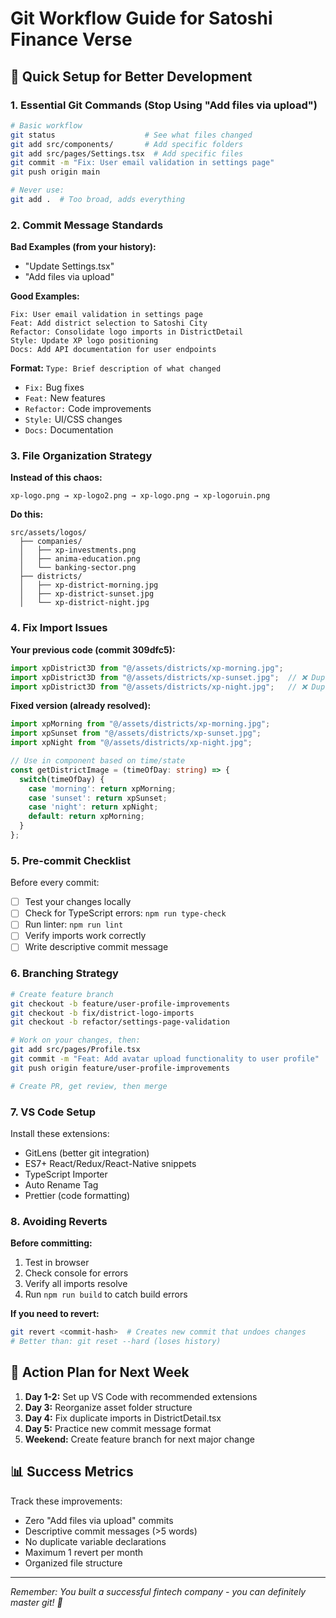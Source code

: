 # Git Workflow Guide for Satoshi Finance Verse

## 🚀 Quick Setup for Better Development

### 1. Essential Git Commands (Stop Using "Add files via upload")

```bash
# Basic workflow
git status                    # See what files changed
git add src/components/       # Add specific folders
git add src/pages/Settings.tsx  # Add specific files
git commit -m "Fix: User email validation in settings page"
git push origin main

# Never use:
git add .  # Too broad, adds everything
```

### 2. Commit Message Standards

**Bad Examples (from your history):**
- "Update Settings.tsx"
- "Add files via upload"

**Good Examples:**
```
Fix: User email validation in settings page
Feat: Add district selection to Satoshi City
Refactor: Consolidate logo imports in DistrictDetail
Style: Update XP logo positioning
Docs: Add API documentation for user endpoints
```

**Format:** `Type: Brief description of what changed`
- `Fix:` Bug fixes
- `Feat:` New features  
- `Refactor:` Code improvements
- `Style:` UI/CSS changes
- `Docs:` Documentation

### 3. File Organization Strategy

**Instead of this chaos:**
```
xp-logo.png → xp-logo2.png → xp-logo.png → xp-logoruin.png
```

**Do this:**
```
src/assets/logos/
  ├── companies/
  │   ├── xp-investments.png
  │   ├── anima-education.png
  │   └── banking-sector.png
  ├── districts/
  │   ├── xp-district-morning.jpg
  │   ├── xp-district-sunset.jpg
  │   └── xp-district-night.jpg
```

### 4. Fix Import Issues

**Your previous code (commit 309dfc5):**
```typescript
import xpDistrict3D from "@/assets/districts/xp-morning.jpg";
import xpDistrict3D from "@/assets/districts/xp-sunset.jpg";  // ❌ Duplicate!
import xpDistrict3D from "@/assets/districts/xp-night.jpg";   // ❌ Duplicate!
```

**Fixed version (already resolved):**
```typescript
import xpMorning from "@/assets/districts/xp-morning.jpg";
import xpSunset from "@/assets/districts/xp-sunset.jpg";
import xpNight from "@/assets/districts/xp-night.jpg";

// Use in component based on time/state
const getDistrictImage = (timeOfDay: string) => {
  switch(timeOfDay) {
    case 'morning': return xpMorning;
    case 'sunset': return xpSunset;
    case 'night': return xpNight;
    default: return xpMorning;
  }
};
```

### 5. Pre-commit Checklist

Before every commit:
- [ ] Test your changes locally
- [ ] Check for TypeScript errors: `npm run type-check`
- [ ] Run linter: `npm run lint`
- [ ] Verify imports work correctly
- [ ] Write descriptive commit message

### 6. Branching Strategy

```bash
# Create feature branch
git checkout -b feature/user-profile-improvements
git checkout -b fix/district-logo-imports
git checkout -b refactor/settings-page-validation

# Work on your changes, then:
git add src/pages/Profile.tsx
git commit -m "Feat: Add avatar upload functionality to user profile"
git push origin feature/user-profile-improvements

# Create PR, get review, then merge
```

### 7. VS Code Setup

Install these extensions:
- GitLens (better git integration)
- ES7+ React/Redux/React-Native snippets
- TypeScript Importer
- Auto Rename Tag
- Prettier (code formatting)

### 8. Avoiding Reverts

**Before committing:**
1. Test in browser
2. Check console for errors
3. Verify all imports resolve
4. Run `npm run build` to catch build errors

**If you need to revert:**
```bash
git revert <commit-hash>  # Creates new commit that undoes changes
# Better than: git reset --hard (loses history)
```

## 🎯 Action Plan for Next Week

1. **Day 1-2:** Set up VS Code with recommended extensions
2. **Day 3:** Reorganize asset folder structure
3. **Day 4:** Fix duplicate imports in DistrictDetail.tsx
4. **Day 5:** Practice new commit message format
5. **Weekend:** Create feature branch for next major change

## 📊 Success Metrics

Track these improvements:
- Zero "Add files via upload" commits
- Descriptive commit messages (>5 words)
- No duplicate variable declarations
- Maximum 1 revert per month
- Organized file structure

---

*Remember: You built a successful fintech company - you can definitely master git! 🚀*
